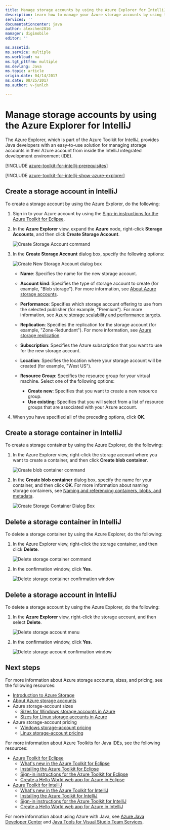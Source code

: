 ```yaml
---
title: Manage storage accounts by using the Azure Explorer for IntelliJ | Microsoft Docs
description: Learn how to manage your Azure storage accounts by using the Azure Explorer for IntelliJ.
services: ''
documentationcenter: java
author: alexchen2016
manager: digimobile
editor: ''

ms.assetid: 
ms.service: multiple
ms.workload: na
ms.tgt_pltfrm: multiple
ms.devlang: Java
ms.topic: article
origin.date: 04/14/2017
ms.date: 08/25/2017
ms.author: v-junlch

---
```


# Manage storage accounts by using the Azure Explorer for IntelliJ

The Azure Explorer, which is part of the Azure Toolkit for IntelliJ, provides Java developers with an easy-to-use solution for managing storage accounts in their Azure account from inside the IntelliJ integrated development environment (IDE).

[!INCLUDE [azure-toolkit-for-intellij-prerequisites](../includes/azure-toolkit-for-intellij-prerequisites.md)]

[!INCLUDE [azure-toolkit-for-intellij-show-azure-explorer](../includes/azure-toolkit-for-intellij-show-azure-explorer.md)]

## Create a storage account in IntelliJ

To create a storage account by using the Azure Explorer, do the following:

1. Sign in to your Azure account by using the [Sign-in instructions for the Azure Toolkit for Eclipse]. 

2. In the **Azure Explorer** view, expand the **Azure** node, right-click **Storage Accounts**, and then click **Create Storage Account**.

   ![Create Storage Account command][CS01]

3. In the **Create Storage Account** dialog box, specify the following options:

   ![Create New Storage Account dialog box][CS02]

   - **Name**: Specifies the name for the new storage account.

   - **Account kind**: Specifies the type of storage account to create (for example, "Blob storage"). For more information, see [About Azure storage accounts]. 

   - **Performance**: Specifies which storage account offering to use from the selected publisher (for example, "Premium"). For more information, see [Azure storage scalability and performance targets]. 

   - **Replication**: Specifies the replication for the storage account (for example, "Zone-Redundant"). For more information, see [Azure storage replication]. 

   - **Subscription**: Specifies the Azure subscription that you want to use for the new storage account.

   - **Location**: Specifies the location where your storage account will be created (for example, "West US").

   - **Resource Group**: Specifies the resource group for your virtual machine. Select one of the following options:
      - **Create new**: Specifies that you want to create a new resource group.
      - **Use existing**: Specifies that you will select from a list of resource groups that are associated with your Azure account.

4. When you have specified all of the preceding options, click **OK**.

## Create a storage container in IntelliJ

To create a storage container by using the Azure Explorer, do the following:

1. In the Azure Explorer view, right-click the storage account where you want to create a container, and then click **Create blob container**.

   ![Create blob container command][CC01]

2. In the **Create blob container** dialog box, specify the name for your container, and then click **OK**. For more information about naming storage containers, see [Naming and referencing containers, blobs, and metadata].

   ![Create Storage Container Dialog Box][CC02]

## Delete a storage container in IntelliJ

To delete a storage container by using the Azure Explorer, do the following:

1. In the Azure Explorer view, right-click the storage container, and then click **Delete**.

   ![Delete storage container command][DC01]

2. In the confirmation window, click **Yes**.

   ![Delete storage container confirmation window][DC02]

## Delete a storage account in IntelliJ

To delete a storage account by using the Azure Explorer, do the following:

1. In the **Azure Explorer** view, right-click the storage account, and then select **Delete**.

   ![Delete storage account menu][DS01]

2. In the confirmation window, click **Yes**.

   ![Delete storage account confirmation window][DS02]

## Next steps
For more information about Azure storage accounts, sizes, and pricing, see the following resources:

- [Introduction to Azure Storage]
- [About Azure storage accounts]
- Azure storage-account sizes
  - [Sizes for Windows storage accounts in Azure]
  - [Sizes for Linux storage accounts in Azure]
- Azure storage-account pricing
  - [Windows storage-account pricing]
  - [Linux storage-account pricing]

For more information about Azure Toolkits for Java IDEs, see the following resources:

- [Azure Toolkit for Eclipse]
  - [What's new in the Azure Toolkit for Eclipse]
  - [Installing the Azure Toolkit for Eclipse]
  - [Sign-in instructions for the Azure Toolkit for Eclipse]
  - [Create a Hello World web app for Azure in Eclipse]
- [Azure Toolkit for IntelliJ]
  - [What's new in the Azure Toolkit for IntelliJ]
  - [Installing the Azure Toolkit for IntelliJ]
  - [Sign-in instructions for the Azure Toolkit for IntelliJ]
  - [Create a Hello World web app for Azure in IntelliJ]

For more information about using Azure with Java, see [Azure Java Developer Center] and [Java Tools for Visual Studio Team Services].

<!-- URL List -->

[Azure Toolkit for Eclipse]: ./azure-toolkit-for-eclipse.md
[Azure Toolkit for IntelliJ]: ./azure-toolkit-for-intellij.md
[Create a Hello World web app for Azure in Eclipse]: ./app-service-web/app-service-web-eclipse-create-hello-world-web-app.md
[Create a Hello World web app for Azure in IntelliJ]: ./app-service-web/app-service-web-intellij-create-hello-world-web-app.md
[Installing the Azure Toolkit for Eclipse]: ./azure-toolkit-for-eclipse-installation.md
[Installing the Azure Toolkit for IntelliJ]: ./azure-toolkit-for-intellij-installation.md
[Sign-in instructions for the Azure Toolkit for Eclipse]: ./azure-toolkit-for-eclipse-sign-in-instructions.md
[Sign-in instructions for the Azure Toolkit for IntelliJ]: ./azure-toolkit-for-intellij-sign-in-instructions.md
[What's new in the Azure Toolkit for Eclipse]: ./azure-toolkit-for-eclipse-whats-new.md
[What's new in the Azure Toolkit for IntelliJ]: ./azure-toolkit-for-intellij-whats-new.md

[Azure Java Developer Center]: /develop/java/
[Java Tools for Visual Studio Team Services]: https://java.visualstudio.com/

[Introduction to Azure Storage]: /storage/common/storage-introduction
[About Azure storage accounts]: /storage/common/storage-create-storage-account
[Azure storage replication]: /storage/common/storage-redundancy
[Azure storage scalability and Performance Targets]: /storage/common/storage-scalability-targets
[Naming and referencing containers, blobs, and metadata]: http://go.microsoft.com/fwlink/?LinkId=255555

[Sizes for Windows storage accounts in Azure]: /virtual-machines/virtual-machines-windows-sizes
[Sizes for Linux storage accounts in Azure]: /virtual-machines/virtual-machines-linux-sizes
[Windows storage-account pricing]: https://www.azure.cn/pricing/details/virtual-machines/
[Linux storage-account pricing]: https://www.azure.cn/pricing/details/virtual-machines/

<!-- IMG List -->

[CS01]: ./media/azure-toolkit-for-intellij-managing-storage-accounts-using-azure-explorer/CS01.png
[CS02]: ./media/azure-toolkit-for-intellij-managing-storage-accounts-using-azure-explorer/CS02.png
[CC01]: ./media/azure-toolkit-for-intellij-managing-storage-accounts-using-azure-explorer/CC01.png
[CC02]: ./media/azure-toolkit-for-intellij-managing-storage-accounts-using-azure-explorer/CC02.png

[DS01]: ./media/azure-toolkit-for-intellij-managing-storage-accounts-using-azure-explorer/DS01.png
[DS02]: ./media/azure-toolkit-for-intellij-managing-storage-accounts-using-azure-explorer/DS02.png
[DC01]: ./media/azure-toolkit-for-intellij-managing-storage-accounts-using-azure-explorer/DC01.png
[DC02]: ./media/azure-toolkit-for-intellij-managing-storage-accounts-using-azure-explorer/DC02.png

